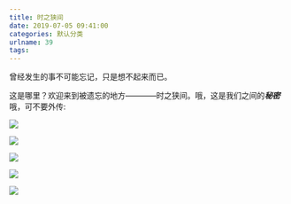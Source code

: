 ```yaml
---
title: 时之狭间
date: 2019-07-05 09:41:00
categories: 默认分类
urlname: 39
tags:
---
```

<!--markdown-->曾经发生的事不可能忘记，只是想不起来而已。

这是哪里？欢迎来到被遗忘的地方————时之狭间。哦，这是我们之间的***秘密***哦，可不要外传:

<a href="https://dfacgn.com/index.php/archives/22/" target="_blank"><img src="https://pic3.superbed.cn/item/5d1f1c6e451253d178e0a08f.png" no-lazyload no-fancybox></img></a> 

<a href="https://dfacgn.com/index.php/archives/32/" target="_blank"><img src="https://pic2.superbed.cn/item/5d1f1c6e451253d178e0a083.png" no-lazyload no-fancybox></img></a> 

<a href="https://dfacgn.com/index.php/archives/35/" target="_blank"><img src="https://pic.superbed.cn/item/5d1f1c6e451253d178e0a087.png" no-lazyload no-fancybox></img></a> 

<a href="https://dfacgn.com/index.php/archives/14/" target="_blank"><img src="https://pic3.superbed.cn/item/5d1f1c6e451253d178e0a08b.png" no-lazyload no-fancybox></img></a> 

<a href="https://dfacgn.com/index.php/archives/26/" target="_blank"><img src="https://pic.superbed.cn/item/5d1f1c6e451253d178e0a080.png" no-lazyload no-fancybox></img></a> 
